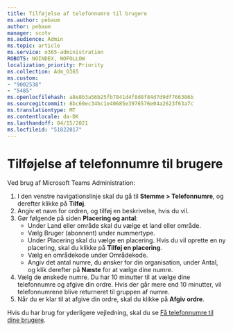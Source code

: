 ```yaml
---
title: Tilføjelse af telefonnumre til brugere
ms.author: pebaum
author: pebaum
manager: scotv
ms.audience: Admin
ms.topic: article
ms.service: o365-administration
ROBOTS: NOINDEX, NOFOLLOW
localization_priority: Priority
ms.collection: Adm_O365
ms.custom:
- "9002538"
- "5485"
ms.openlocfilehash: a8e8b3a56b25fb7841d4f8d8f84d7d9df766386b
ms.sourcegitcommit: 8bc60ec34bc1e40685e3976576e04a2623f63a7c
ms.translationtype: MT
ms.contentlocale: da-DK
ms.lasthandoff: 04/15/2021
ms.locfileid: "51822017"
---
```

# <a name="adding-phone-numbers-to-users"></a>Tilføjelse af telefonnumre til brugere

Ved brug af Microsoft Teams Administration:

1. I den venstre navigationslinje skal du gå til **Stemme > Telefonnumre**, og derefter klikke på **Tilføj**.
2. Angiv et navn for ordren, og tilføj en beskrivelse, hvis du vil.
3. Gør følgende på siden **Placering og antal**:
    - Under Land eller område skal du vælge et land eller område.
    - Vælg Bruger (abonnent) under nummertype.
    - Under Placering skal du vælge en placering. Hvis du vil oprette en ny placering, skal du klikke på **Tilføj en placering**.
    - Vælg en områdekode under Områdekode.
    - Angiv det antal numre, du ønsker for din organisation, under Antal, og klik derefter på **Næste** for at vælge dine numre.
4. Vælg de ønskede numre. Du har 10 minutter til at vælge dine telefonnumre og afgive din ordre. Hvis der går mere end 10 minutter, vil telefonnumrene blive returneret til gruppen af numre.
5. Når du er klar til at afgive din ordre, skal du klikke på **Afgiv ordre**.

Hvis du har brug for yderligere vejledning, skal du se [Få telefonnumre til dine brugere](https://docs.microsoft.com/microsoftteams/getting-phone-numbers-for-your-users).

